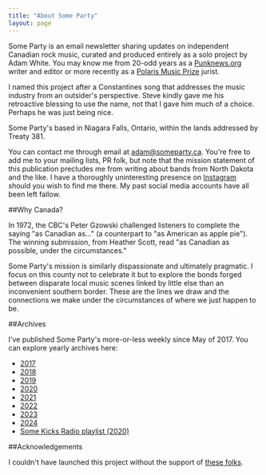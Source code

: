 ```yaml
---
title: "About Some Party"
layout: page
---
```


Some Party is an email newsletter sharing updates on independent Canadian rock music, curated and produced entirely as a solo project by Adam White. You may know me from 20-odd years as a [Punknews.org](https://www.punknews.org) writer and editor or more recently as a [Polaris Music Prize](https://polarismusicprize.ca/) jurist.

I named this project after a Constantines song that addresses the music industry from an outsider's perspective. Steve kindly gave me his retroactive blessing to use the name, not that I gave him much of a choice. Perhaps he was just being nice.

Some Party's based in Niagara Falls, Ontario, within the lands addressed by Treaty 381.

You can contact me through email at [adam@someparty.ca](mailto:adam@someparty.ca). You're free to add me to your mailing lists, PR folk, but note that the mission statement of this publication precludes me from writing about bands from North Dakota and the like. I have a thoroughly uninteresting presence on [Instagram](https://www.instagram.com/adamwhite/) should you wish to find me there. My past social media accounts have all been left fallow.

##Why Canada?

In 1972, the CBC's Peter Gzowski challenged listeners to complete the saying "as Canadian as..." (a counterpart to "as American as apple pie"). The winning submission, from Heather Scott, read "as Canadian as possible, under the circumstances."

Some Party's mission is similarly dispassionate and ultimately pragmatic. I focus on this county not to celebrate it but to explore the bonds forged between disparate local music scenes linked by little else than an inconvenient southern border. These are the lines we draw and the connections we make under the circumstances of where we just happen to be.

##Archives

I've published Some Party's more-or-less weekly since May of 2017. You can explore yearly archives here:

* [2017](/2017/)
* [2018](/2018/)
* [2019](/2019/)
* [2020](/2020/)
* [2021](/2021/)
* [2022](/2022/)
* [2023](/2023/)
* [2024](/2024/)
* [Some Kicks Radio playlist (2020)](/some-kicks)

##Acknowledgements

I couldn't have launched this project without the support of [these folks](/acknowledgements/).
